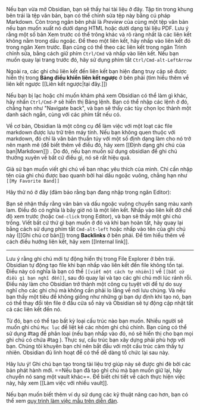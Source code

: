 Nếu bạn vừa mở Obsidian, bạn sẽ thấy hai tài liệu ở đây. Tập tin trong khung bên trái là tệp văn bản, bạn có thể chỉnh sửa tệp này bằng cú pháp Markdown. Còn trong ngăn bên phải là _Preview_ của cùng một tệp văn bản nếu bạn muốn xuất nó dưới dạng HTML hoặc dưới dạng tài liệu PDF. Lưu ý rằng một số bản Xem trước có thể trông khác và rõ ràng nhất là các liên kết không nằm trong dấu ngoặc. Để theo một liên kết, hãy nhấp vào liên kết đó trong ngăn Xem trước. Bạn cũng có thể theo các liên kết trong ngăn Trình chỉnh sửa, bằng cách giữ phím `Ctrl/Cmd` và nhấp vào liên kết. Nếu bạn muốn quay lại trang trước đó, hãy sử dụng phím tắt `Ctrl/Cmd-alt-LeftArrow`

Ngoài ra, các ghi chú liên kết đến liên kết bạn hiện đang truy cập sẽ được hiển thị trong **Bảng điều khiển liên kết ngược** ở bên phải (tìm hiểu thêm về liên kết ngược [[Liên kết ngược|tại đây.]])

Nếu bạn bị lạc hoặc chỉ muốn khám phá xem Obsidian có thể làm gì khác, hãy nhấn `Ctrl/Cmd-P` sẽ hiển thị Bảng lệnh. Bạn có thể nhập các lệnh ở đó, chẳng hạn như "Navigate back", và bạn sẽ thấy các tùy chọn lọc thành một danh sách ngắn, cùng với các phím tắt nếu có.

Về cơ bản, Obsidian là một công cụ để làm việc với một loạt các file markdown được lưu trữ trên máy tính. Nếu bạn không quen thuộc với markdown, đó chỉ là văn bản thuần túy với một số định dạng làm cho nó trở nên mạnh mẽ (để biết thêm về điều đó, hãy xem [[Định dạng ghi chú của bạn|Markdown]]) . Do đó, nếu bạn muốn sử dụng obsidian để ghi chú thường xuyên về bất cứ điều gì, nó sẽ rất hiệu quả. 

Giả sử bạn muốn viết ghi chú về ban nhạc yêu thích của mình. Chỉ cần nhập tên của ghi chú được bao quanh bởi hai dấu ngoặc vuông, chẳng hạn như `[[My Favorite Band]]`

Hãy thử nó ở đây (đảm bảo rằng bạn đang nhập trong ngăn Editor):

Bạn sẽ nhận thấy rằng văn bản và dấu ngoặc vuông chuyển sang màu xanh lam. Điều đó có nghĩa là bây giờ nó là một liên kết. Nhấp vào liên kết đở chế độ xem trước (hoặc `Cmd-click` trong Editor), và bạn sẽ thấy một ghi chú trống. Viết bất cứ thứ gì bạn muốn ở đó và khi bạn hoàn tất, hãy quay lại bằng cách sử dụng phím tắt `Cmd-alt-left` hoặc nhấp vào tên của ghi chú này ([[Ghi chú cơ bản]]) trong **Backlinks** ở bên phải. Để tìm hiểu thêm về cách điều hướng liên kết, hãy xem [[Internal link]].

---

Lưu ý rằng ghi chú mới tự động hiển thị trong File Explorer ở bên trái. Obsidian tự động tạo file khi bạn nhấp vào liên kết đến file không tồn tại. Điều này có nghĩa là bạn có thể `[[viết một cách tự nhiên]]` về `[[bất cứ điều gì bạn nghĩ đến]]`, sau đó quay lại và tạo các ghi chú mới lúc rảnh rỗi. Điều này làm cho Obsidian trở thành một công cụ tuyệt vời để tự do suy nghĩ cho các ghi chú mà không cần phải lo lắng về nơi lưu chúng. Và nếu bạn thấy một tiêu đề không giống như những gì bạn dự định khi tạo nó, bạn có thể thay đổi tên file ở đầu cửa sổ này và Obsidian sẽ tự động cập nhật tất cả các liên kết đến nó.

Từ đó, bạn có thể tạo bất kỳ loại cấu trúc nào bạn muốn. Nhiều người sẽ muốn ghi chú `Mục lục` để liệt kê các nhóm ghi chú chính. Bạn cũng có thể sử dụng #tag để phân loại (nếu bạn nhấp vào đó, nó sẽ hiển thị cho bạn mọi ghi chú có chứa #tag ). Thực sự, cấu trúc bạn xây dựng phải phù hợp với bạn. Chúng tôi khuyên bạn chỉ nên bắt đầu với một cấu trúc cảm thấy tự nhiên. Obsidian đủ linh hoạt để có thể dễ dàng tổ chức lại sau này.

Hãy lưu ý! Ghi chú bạn tạo trong tài liệu trợ giúp này sẽ được ghi đè bởi các bản phát hành mới. ==Nếu bạn đã tạo ghi chú mà bạn muốn giữ lại, hãy chuyển nó sang một vault khác==. Để biết chi tiết về cách thực hiện việc này, hãy xem [[Làm việc với nhiều vault]].

Nếu bạn muốn biết thêm ví dụ sử dụng các kỹ thuật nâng cao hơn, bạn có thể xem [quy trình làm việc mẫu trên diễn đàn](https://forum.obsidian.md/t/example-workflows-in-obsidian/1093).
